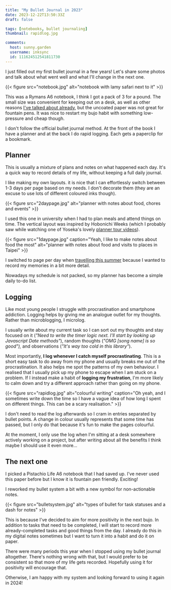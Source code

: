 ```yaml
---
title: "My Bullet Journal in 2023"
date: 2023-12-22T13:50:33Z
draft: false

tags: [notebooks, bullet journaling]
thumbnail: rapidlog.jpg

comments:
  host: sunny.garden
  username: inksync
  id: 111624512541811730
---
```


I just filled out my first bullet journal in a few years! Let's share some photos and talk about what went well and what I'll change in the next one.

{{< figure src="notebook.jpg" alt="notebook with lamy safari next to it" >}}

This was a Rymans A6 notebook, I think I got a pack of 3 for a pound. The small size was convenient for keeping out on a desk, as well as other reasons [I've talked about already](/blog/my-travelers-notebook/), but the uncoated paper was not great for fountain pens. It was nice to restart my bujo habit with something low-pressure and cheap though.

I don't follow the official bullet journal method. At the front of the book I have a planner and at the back I do rapid logging. Each gets a paperclip for a bookmark.

## Planner

This is usually a mixture of plans and notes on what happened each day. It's a quick way to record details of my life, without keeping a full daily journal.

I like making my own layouts. it is nice that I can effortlessly switch between 1-3 days per page based on my needs. I don't decorate them (they are an excuse to use lots of different coloured inks though).

{{< figure src="2daypage.jpg" alt="planner with notes about food, chores and events" >}}

I used this one in university when I had to plan meals and attend things on time. The vertical layout was inspired by Hobonichi Weeks (which I probably saw while watching one of Yoseka's lovely [planner tour videos](https://www.youtube.com/watch?v=cbdTZ2nlAl8&pp=ygUTeW9zZWthIHBsYW5uZXIgdG91cg%3D%3D)).

{{< figure src="1daypage.jpg" caption="Yeah, I like to make notes about food the most" alt="planner with notes about food and visits to places in Taipei" >}}

I switched to page per day when [travelling this summer](https://inksync.goldgust.net/tags/taiwan/) because I wanted to record my memories in a bit more detail.

Nowadays my schedule is not packed, so my planner has become a simple daily to-do list.

## Logging

Like most young people I struggle with procrastination and smartphone addiction. Logging helps by giving me an analogue outlet for my thoughts. Rather than microblogging, I microlog.

I usually write about my current task so I can sort out my thoughts and stay focused on it (_"Need to write the timer logic next. I'll start by looking up Javascript Date methods"_), random thoughts (_"OMG [song name] is so good"),_ and observations (_"It's way too cold in this library"_).

Most importantly, **I log whenever I catch myself procrastinating**. This is a short easy task to do away from my phone and usually breaks me out of the procrastination. It also helps me spot the patterns of my own behaviour. I realised that I usually pick up my phone to escape when I am stuck on a problem. If I instead make a habit of **logging my frustration**, I'm more likely to calm down and try a different approach rather than going on my phone.

{{< figure src="rapidlog.jpg" alt="colourful writing" caption="Oh yeah, and I sometimes write down the time so I have a vague idea of how long I spent on different things. This can be a scary realisation." >}}

I don't need to read the log afterwards so I cram in entries separated by bullet points. A change in colour usually represents that some time has passed, but I only do that because it's fun to make the pages colourful.

At the moment, I only use the log when I'm sitting at a desk somewhere actively working on a project, but after writing about all the benefits I think maybe I should use it even more...

## The next one

I picked a Pistachio Life A6 notebook that I had saved up. I've never used this paper before but I know it is fountain pen friendly. Exciting!

I reworked my bullet system a bit with a new symbol for non-actionable notes.

{{< figure src="bulletsystem.jpg" alt="types of bullet for task statuses and a dash for notes" >}}

This is because I've decided to aim for more positivity in the next bujo. In addition to tasks that need to be completed, I will start to record more already-completed tasks and good things from the day. I already do this in my digital notes sometimes but I want to turn it into a habit and do it on paper.

There were many periods this year when I stopped using my bullet journal altogether. There's nothing wrong with that, but I would prefer to be consistent so that more of my life gets recorded. Hopefully using it for positivity will encourage that.

Otherwise, I am happy with my system and looking forward to using it again in 2024!
